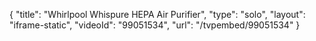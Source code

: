 {
    "title": "Whirlpool Whispure HEPA Air Purifier",
    "type": "solo",
    "layout": "iframe-static",
    "videoId": "99051534",
    "url": "\/tvpembed\/99051534"
}